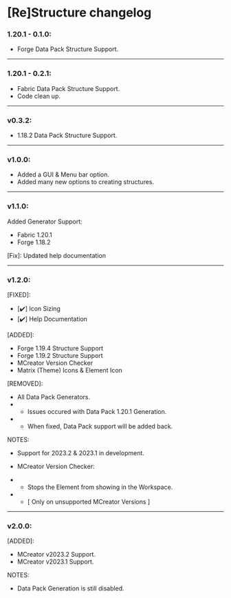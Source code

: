 # [Re]Structure changelog
### 1.20.1 - 0.1.0:
+ Forge Data Pack Structure Support.
<hr>

### 1.20.1 - 0.2.1:
+ Fabric Data Pack Structure Support.
+ Code clean up.
<hr>

### v0.3.2:
+ 1.18.2 Data Pack Structure Support.
<hr>

### v1.0.0:
+ Added a GUI & Menu bar option.
+ Added many new options to creating structures.
<hr>

### v1.1.0:
Added Generator Support:
+ Fabric 1.20.1
+ Forge 1.18.2
  
[Fix]: Updated help documentation
<hr>

### v1.2.0:
[FIXED]:
 - [✔️] Icon Sizing
 - [✔️] Help Documentation

[ADDED]:
+ Forge 1.19.4 Structure Support
+ Forge 1.19.2 Structure Support
+ MCreator Version Checker
+ Matrix (Theme) Icons & Element Icon

[REMOVED]:
- All Data Pack Generators.
- - Issues occured with Data Pack 1.20.1 Generation.
- - When fixed, Data Pack support will be added back.

NOTES:
- Support for 2023.2 & 2023.1 in development.
 
- MCreator Version Checker:
- - Stops the Element from showing in the Workspace.
- - [ Only on unsupported MCreator Versions ]
<hr>

### v2.0.0:
[ADDED]:
+ MCreator v2023.2 Support.
+ MCreator v2023.1 Support.

NOTES:
+ Data Pack Generation is still disabled.
